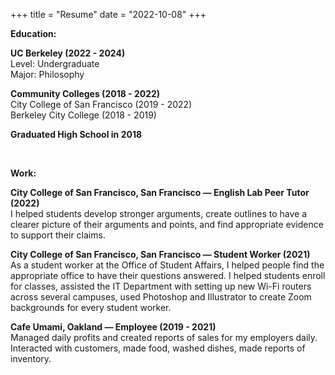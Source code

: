 +++
title = "Resume"
date = "2022-10-08"
+++

<p><strong>Education:</strong></p>

<p><strong>UC Berkeley (2022 - 2024)</strong><br>
Level: Undergraduate<br>
Major: Philosophy
</p>

<p><strong>Community Colleges (2018 - 2022)</strong><br>
City College of San Francisco (2019 - 2022)<br>
Berkeley City College (2018 - 2019)</p>

<p><strong>Graduated High School in 2018</strong></p>

<br>

<p><strong>Work:</strong></p>

<p><b>City College of San Francisco, San Francisco — English Lab Peer Tutor (2022)</b><br>I helped students develop stronger arguments, create outlines to have a clearer picture of their arguments and points, and find appropriate evidence to support their claims.</p>

<p><b>City College of San Francisco, San Francisco — Student Worker (2021)</b><br>As a student worker at the Office of Student Affairs, I helped people find the appropriate office to have their questions answered. I helped students enroll for classes, assisted the IT Department with setting up new Wi-Fi routers across several campuses, used Photoshop and Illustrator to create Zoom backgrounds for every student worker.</p>

<p><b>Cafe Umami, Oakland — Employee (2019 - 2021)</b><br>Managed daily profits and created reports of sales for my employers daily. Interacted with customers, made food, washed dishes, made reports of inventory.</p>